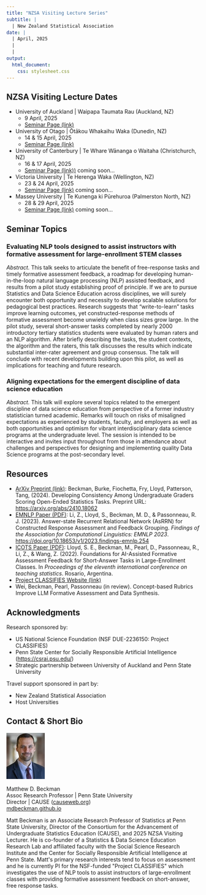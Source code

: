 ```yaml
---
title: "NZSA Visiting Lecture Series"
subtitle: | 
  | New Zealand Statistical Association
date: |
  | April, 2025
  | 
  | 
output: 
  html_document: 
    css: stylesheet.css
---
```


## NZSA Visiting Lecture Dates

- University of Auckland | Waipapa Taumata Rau (Auckland, NZ)
    - 9 April, 2025
    - [Seminar Page (link)](https://mdbeckmantemp.github.io/2025-NZSA-Auckland/)
- University of Otago | Ōtākou Whakaihu Waka (Dunedin, NZ)
    - 14 & 15 April, 2025
    - [Seminar Page (link)](https://mdbeckmantemp.github.io/2025-NZSA-Otago/) 
- University of Canterbury | Te Whare Wānanga o Waitaha (Christchurch, NZ)
    - 16 & 17 April, 2025
    - [Seminar Page (link))](https://mdbeckmantemp.github.io/2025-NZSA-Canterbury/) coming soon...
- Victoria University | Te Herenga Waka (Wellington, NZ)
    - 23 & 24 April, 2025
    - [Seminar Page (link)](https://mdbeckmantemp.github.io/2025-NZSA-Victoria/) coming soon...
- Massey University | Te Kunenga ki Pūrehuroa (Palmerston North, NZ)
    - 28 & 29 April, 2025
    - [Seminar Page (link)](https://mdbeckmantemp.github.io/2025-NZSA-Massey/) coming soon...


## Seminar Topics

### Evaluating NLP tools designed to assist instructors with formative assessment for large-enrollment STEM classes

*Abstract.* This talk seeks to articulate the benefit of free-response tasks and timely formative assessment feedback, a roadmap for developing human-in-the-loop natural language processing (NLP) assisted feedback, and results from a pilot study establishing proof of principle. If we are to pursue Statistics and Data Science Education across disciplines, we will surely encounter both opportunity and necessity to develop scalable solutions for pedagogical best practices. Research suggests that “write-to-learn” tasks improve learning outcomes, yet constructed-response methods of formative assessment become unwieldy when class sizes grow large. In the pilot study, several short-answer tasks completed by nearly 2000 introductory tertiary statistics students were evaluated by human raters and an NLP algorithm. After briefly describing the tasks, the student contexts, the algorithm and the raters, this talk discusses the results which indicate substantial inter-rater agreement and group consensus. The talk will conclude with recent developments building upon this pilot, as well as implications for teaching and future research.

### Aligning expectations for the emergent discipline of data science education

*Abstract.* This talk will explore several topics related to the emergent discipline of data science education from perspective of a former industry statistician turned academic. Remarks will touch on risks of misaligned expectations as experienced by students, faculty, and employers as well as both opportunities and optimism for vibrant interdisciplinary data science programs at the undergraduate level.  The session is intended to be interactive and invites input throughout from those in attendance about challenges and perspectives for designing and implementing quality Data Science programs at the post-secondary level.


    

## Resources

- [ArXiv Preprint (link)](https://arxiv.org/abs/2410.18062): Beckman, Burke, Fiochetta, Fry, Lloyd, Patterson, Tang, (2024). Developing Consistency Among Undergraduate Graders Scoring Open-Ended Statistics Tasks. Preprint URL: https://arxiv.org/abs/2410.18062
- [EMNLP Paper (PDF)](docs/EMNLP-Paper.pdf): Li, Z., Lloyd, S., Beckman, M. D., & Passonneau, R. J. (2023). Answer-state Recurrent Relational Network (AsRRN) for Constructed Response Assessment and Feedback Grouping.  *Findings of the Association for Computational Linguistics: EMNLP 2023*. https://doi.org/10.18653/v1/2023.findings-emnlp.254
- [ICOTS Paper (PDF)](docs/ICOTS-Paper.pdf): Lloyd, S. E., Beckman, M., Pearl, D., Passonneau, R., Li, Z., & Wang, Z. (2022). Foundations for AI-Assisted Formative Assessment Feedback for Short-Answer Tasks in Large-Enrollment Classes. In *Proceedings of the eleventh international conference on teaching statistics*. Rosario, Argentina.
- [Project CLASSIFIES Website (link)](https://project-classifies.weebly.com/)
- Wei, Beckman, Pearl, Passonneau (in review). Concept-based Rubrics Improve LLM Formative Assessment and Data Synthesis. 

## Acknowledgments

Research sponsored by:

- US National Science Foundation (NSF DUE-2236150: Project CLASSIFIES)
- Penn State Center for Socially Responsible Artificial Intelligence (<https://csrai.psu.edu/>)
- Strategic partnership between University of Auckland and Penn State University

Travel support sponsored in part by:

- New Zealand Statistical Association 
- Host Universities


## Contact & Short Bio

![](directory-beckman-small.jpg)

Matthew D. Beckman  
Assoc Research Professor | Penn State University  
Director | CAUSE ([causeweb.org](https://causeweb.org))   
[mdbeckman.github.io](https://mdbeckman.github.io/)  


Matt Beckman is an Associate Research Professor of Statistics at Penn State University, Director of the Consortium for the Advancement of Undergraduate Statistics Education (CAUSE), and 2025 NZSA Visiting Lecturer.  He is co-founder of a Statistics & Data Science Education Research Lab and affiliated faculty with the Social Science Research Institute and the Center for Socially Responsible Artificial Intelligence at Penn State. Matt's primary research interests tend to focus on assessment and he is currently PI for the NSF-funded "Project CLASSIFIES" which investigates the use of NLP tools to assist instructors of large-enrollment classes with providing formative assessment feedback on short-answer, free response tasks.  
